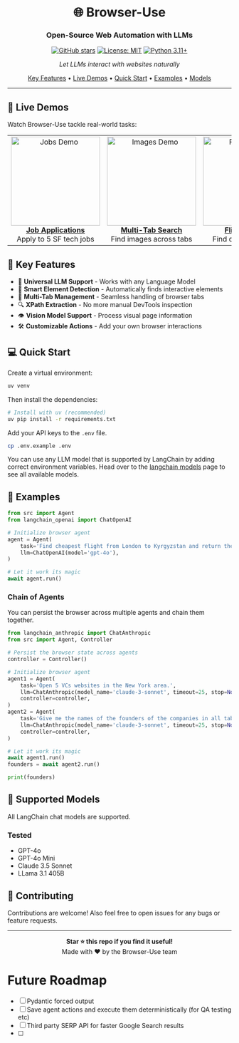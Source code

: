 <div align="center">

# 🌐 Browser-Use

### Open-Source Web Automation with LLMs

<!-- <p align="center">
  <img src="assets/demo.gif" alt="Browser-Use Demo" width="600">
</p> -->

[![GitHub stars](https://img.shields.io/github/stars/yourusername/browser-use?style=social)](https://github.com/yourusername/browser-use/stargazers)
[![License: MIT](https://img.shields.io/badge/License-MIT-yellow.svg)](https://opensource.org/licenses/MIT)
[![Python 3.11+](https://img.shields.io/badge/python-3.11+-blue.svg)](https://www.python.org/downloads/)

_Let LLMs interact with websites naturally_

[Key Features](#-key-features) •
[Live Demos](#-live-demos) •
[Quick Start](#-quick-start) •
[Examples](#-examples) •
[Models](#-supported-models)

</div>

---

## 🎥 Live Demos

Watch Browser-Use tackle real-world tasks:

<table>
  <tr>
    <td width="33%" align="center">
      <a href="your_loom_link_1">
        <img src="assets/jobs-demo.png" alt="Jobs Demo" width="200"><br>
        <b>Job Applications</b>
      </a>
      <br>Apply to 5 SF tech jobs
    </td>
    <td width="33%" align="center">
      <a href="your_loom_link_2">
        <img src="assets/images-demo.png" alt="Images Demo" width="200"><br>
        <b>Multi-Tab Search</b>
      </a>
      <br>Find images across tabs
    </td>
    <td width="33%" align="center">
      <a href="your_loom_link_3">
        <img src="assets/flights-demo.png" alt="Flights Demo" width="200"><br>
        <b>Flight Search</b>
      </a>
      <br>Find cheapest flights
    </td>
  </tr>
</table>

## 🚀 Key Features

- 🤖 **Universal LLM Support** - Works with any Language Model
- 🎯 **Smart Element Detection** - Automatically finds interactive elements
- 📑 **Multi-Tab Management** - Seamless handling of browser tabs
- 🔍 **XPath Extraction** - No more manual DevTools inspection
- 👁️ **Vision Model Support** - Process visual page information
- 🛠️ **Customizable Actions** - Add your own browser interactions

## 💻 Quick Start

Create a virtual environment:

```bash
uv venv
```

Then install the dependencies:

```bash
# Install with uv (recommended)
uv pip install -r requirements.txt
```

Add your API keys to the `.env` file.

```bash
cp .env.example .env
```

You can use any LLM model that is supported by LangChain by adding correct environment variables. Head over to the [langchain models](https://python.langchain.com/docs/integrations/chat/) page to see all available models.

## 📝 Examples

```python
from src import Agent
from langchain_openai import ChatOpenAI

# Initialize browser agent
agent = Agent(
	task='Find cheapest flight from London to Kyrgyzstan and return the url.',
	llm=ChatOpenAI(model='gpt-4o'),
)

# Let it work its magic
await agent.run()
```

### Chain of Agents

You can persist the browser across multiple agents and chain them together.

```python
from langchain_anthropic import ChatAnthropic
from src import Agent, Controller

# Persist the browser state across agents
controller = Controller()

# Initialize browser agent
agent1 = Agent(
	task='Open 5 VCs websites in the New York area.',
	llm=ChatAnthropic(model_name='claude-3-sonnet', timeout=25, stop=None, temperature=0.3),
	controller=controller,
)
agent2 = Agent(
	task='Give me the names of the founders of the companies in all tabs.',
	llm=ChatAnthropic(model_name='claude-3-sonnet', timeout=25, stop=None, temperature=0.3),
	controller=controller,
)

# Let it work its magic
await agent1.run()
founders = await agent2.run()

print(founders)
```

## 🤖 Supported Models

All LangChain chat models are supported.

### Tested

- GPT-4o
- GPT-4o Mini
- Claude 3.5 Sonnet
- LLama 3.1 405B

## 🤝 Contributing

Contributions are welcome! Also feel free to open issues for any bugs or feature requests.

---

<div align="center">
  <b>Star ⭐ this repo if you find it useful!</b><br>
  Made with ❤️ by the Browser-Use team
</div>

# Future Roadmap

- [ ] Pydantic forced output
- [ ] Save agent actions and execute them deterministically (for QA testing etc)
- [ ] Third party SERP API for faster Google Search results
- [ ]
